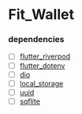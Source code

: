 # Fit_Wallet

### dependencies

- [ ] [flutter_riverpod](https://pub.dev/packages/flutter_riverpod/install)
- [ ] [flutter_dotenv](https://pub.dev/packages/flutter_dotenv/install)
- [ ] [dio](https://pub.dev/packages/dio/install)
- [ ] [local_storage](https://pub.dev/packages/localstorage/install)
- [ ] [uuid]()
- [ ] [sqflite](https://pub.dev/packages/sqflite)
